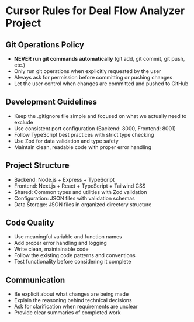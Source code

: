 # Cursor Rules for Deal Flow Analyzer Project

## Git Operations Policy
- **NEVER run git commands automatically** (git add, git commit, git push, etc.)
- Only run git operations when explicitly requested by the user
- Always ask for permission before committing or pushing changes
- Let the user control when changes are committed and pushed to GitHub

## Development Guidelines
- Keep the .gitignore file simple and focused on what we actually need to exclude
- Use consistent port configuration (Backend: 8000, Frontend: 8001)
- Follow TypeScript best practices with strict type checking
- Use Zod for data validation and type safety
- Maintain clean, readable code with proper error handling

## Project Structure
- Backend: Node.js + Express + TypeScript
- Frontend: Next.js + React + TypeScript + Tailwind CSS
- Shared: Common types and utilities with Zod validation
- Configuration: JSON files with validation schemas
- Data Storage: JSON files in organized directory structure

## Code Quality
- Use meaningful variable and function names
- Add proper error handling and logging
- Write clean, maintainable code
- Follow the existing code patterns and conventions
- Test functionality before considering it complete

## Communication
- Be explicit about what changes are being made
- Explain the reasoning behind technical decisions
- Ask for clarification when requirements are unclear
- Provide clear summaries of completed work
